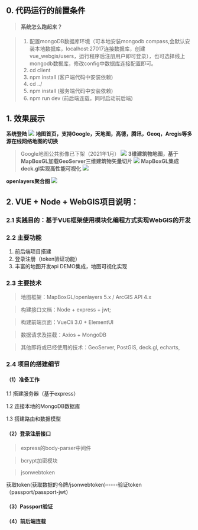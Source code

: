 ## 0. 代码运行的前置条件

> #### **系统怎么跑起来？</u>**

> 1. 配置mongoDB数据库环境（可本地安装mongodb compass,会默认安装本地数据库，localhost:27017连接数据库，创建vue_webgis/users，运行程序后注册用户即可登录），也可选择线上mongodb数据库，修改config中数据库连接配置即可。
> 2. cd client
> 3. npm install (客户端代码中安装依赖)
> 4. cd ../
> 5. npm install (服务端代码中安装依赖)
> 6. npm run dev (前后端连载，同时启动前后端)

## 1. 效果展示
**系统登陆**
![](https://raw.githubusercontent.com/snailgis/vue_webgis/master/client/src/assets/readmeImg/loginPage.png)
**地图首页，支持Google，天地图，高德，腾讯，Geoq，Arcgis等多源在线网络地图的切换**
> Google地图公共影像已下架（2021年1月）
![](https://raw.githubusercontent.com/snailgis/vue_webgis/master/client/src/assets/readmeImg/mapHomePage.png)
**3维建筑物地图，基于MapBoxGL加载GeoServer三维建筑物矢量切片**
![](https://raw.githubusercontent.com/snailgis/vue_webgis/master/client/src/assets/readmeImg/3Dbuilding.png)
**MapBoxGL集成deck.gl实现高性能可视化**
![](https://raw.githubusercontent.com/snailgis/vue_webgis/master/client/src/assets/readmeImg/HexgonMap.png)

**openlayers聚合图**
![](https://raw.githubusercontent.com/snailgis/vue_webgis/master/client/src/assets/readmeImg/openlayerCluster.png)

<!--系统中还有好多好玩的功能等你去发现咯-->

<!--后续地图功能正在逐步完善，将尝试使用多种 map api 和集成 gis 相关库-->

##  2. VUE + Node + WebGIS项目说明：

### 2.1 实践目的：基于VUE框架使用模块化编程方式实现WebGIS的开发

### 2.2 主要功能
1. 前后端项目搭建
2. 登录注册（token验证功能）
3. 丰富的地图开发api DEMO集成，地图可视化实现

### 2.3 主要技术

> 地图框架：MapBoxGL/openlayers 5.x / ArcGIS  API 4.x

> 构建接口文档：Node + express + jwt;

> 构建前端页面：VueCli 3.0 + ElementUI

> 数据请求及拦截：Axios + MongoDB

> 其他即将或已经使用的技术：GeoServer, PostGIS, deck.gl, echarts, 

### 2.4 项目的搭建细节

#### （1）准备工作
1.1 搭建服务器（基于express）

1.2 连接本地的MongoDB数据库

1.3 搭建路由和数据模型

#### （2）登录注册接口
> express的body-parser中间件

> bcrypt加密模块

> jsonwebtoken

获取token(获取数据的令牌/jsonwebtoken)-----验证token（passport/passport-jwt）


#### （3）Passport验证



#### （4）前后端连载
